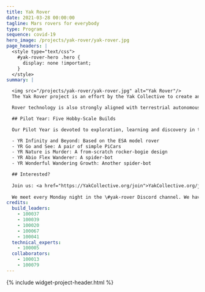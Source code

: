 ```yaml
---
title: Yak Rover
date: 2021-03-28 00:00:00
tagline: Mars rovers for everybody
type: Program
sequence: covid-19
hero_image: /projects/yak-rover/yak-rover.jpg
page_headers: |
  <style type="text/css">
    #yak-rover-hero .hero {
      display: none !important;
    }
  </style>
summary: |

  <img src="/projects/yak-rover/yak-rover.jpg" alt="Yak Rover"/>
  The Yak Rover project is an effort by the Yak Collective to create an open-source rover design capable of actually being deployed on Mars by 2031. We are betting that radically declining launch costs, and increasingly capable infrastructure on Mars and the Moon (such as shared communications relay or charging facilities) could open up the possibility of an open-source space program based on low-cost rovers. 

  Rover technology is also strongly aligned with terrestrial autonomous robot technology, in applications such as package delivery, search-and-rescue, and elder-care. The inputs required for these applications, such as efficient batteries, advanced motors, and robust software stacks, are increasingly becoming commoditized and low-cost, lowering barriers to entry. We believe open-source pursuit of the demanding engineering capabilities required for space applications will have significant spin-off benefits for these other applications, and allow independent makers and consultants to develop the kinds of skills that are currently limited to members of advanced corporate and government research laboratories.

  ## Pilot Year: Five Hobby-Scale Builds

  Our Pilot Year is devoted to exploration, learning and discovery in the form of a “build party.”  Individual Yak Rover team members are aiming to build a set of simple hobby-scale rovers of varied designs, and meeting weekly to share learnings and discuss technical challenges. The goal is to build a foundation of knowledge and hands-on practical skills. Meet the five Yak Rovers (YRs) taking shape in 2021!

  - YR Infinity and Beyond: Based on the ESA model rover
  - YR Go and See: A pair of simple PiCars
  - YR Nature is Murder: A from-scratch rocker-bogie design
  - YR Abio Flex Wanderer: A spider-bot
  - YR Wonderful Wandering Growth: Another spider-bot

  ## Interested?
  
  Join us: <a href="https://YakCollective.org/join">YakCollective.org/join</a>.
  
  We meet every Monday night in the \#yak-rover Discord channel. We have plenty of ways you can contribute to the ongoing builds, or independently. We need you.
credits:
  build_leaders:
    - 100037
    - 100039
    - 100020
    - 100067
    - 100041
  technical_experts:
    - 100005
  collaborators:
    - 100013
    - 100079
---
```

{% include widget-project-header.html %}